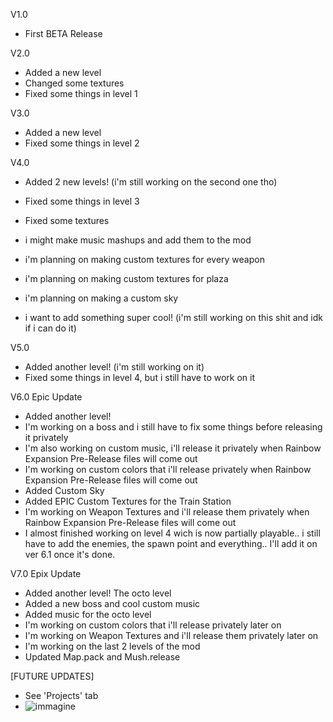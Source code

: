 V1.0
- First BETA Release

V2.0
- Added a new level
- Changed some textures
- Fixed some things in level 1

V3.0
- Added a new level
- Fixed some things in level 2

V4.0
- Added 2 new levels! (i'm still working on the second one tho)
- Fixed some things in level 3
- Fixed some textures

- i might make music mashups and add them to the mod
- i'm planning on making custom textures for every weapon
- i'm planning on making custom textures for plaza
- i'm planning on making a custom sky


- i want to add something super cool! (i'm still working on this shit and idk if i can do it)

V5.0
- Added another level! (i'm still working on it)
- Fixed some things in level 4, but i still have to work on it

V6.0 Epic Update
- Added another level!
- I'm working on a boss and i still have to fix some things before releasing it privately
- I'm also working on custom music, i'll release it privately when Rainbow Expansion Pre-Release files will come out
- I'm working on custom colors that i'll release privately when Rainbow Expansion Pre-Release files will come out
- Added Custom Sky
- Added EPIC Custom Textures for the Train Station
- I'm working on Weapon Textures and i'll release them privately when Rainbow Expansion Pre-Release files will come out
- I almost finished working on level 4 wich is now partially playable.. i still have to add the enemies, the spawn point and everything.. I'll add it on ver 6.1 once it's done.

V7.0 Epix Update
- Added another level! The octo level
- Added a new boss and cool custom music
- Added music for the octo level
- I'm working on custom colors that i'll release privately later on
- I'm working on Weapon Textures and i'll release them privately later on
- I'm working on the last 2 levels of the mod
- Updated Map.pack and Mush.release

[FUTURE UPDATES]
- See 'Projects' tab
- ![immagine](https://user-images.githubusercontent.com/36473846/141029682-7c01e5ca-ef60-44c4-a8fa-dc7fe8ccb741.png)
